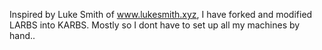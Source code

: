Inspired by Luke Smith of www.lukesmith.xyz, I have forked and modified LARBS into KARBS. Mostly so I dont have to set up all my machines by hand.. 
